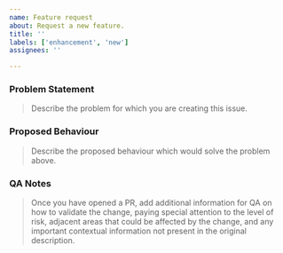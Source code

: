 ```yaml
---
name: Feature request
about: Request a new feature.
title: ''
labels: ['enhancement', 'new']
assignees: ''

---
```


### Problem Statement

> Describe the problem for which you are creating this issue.

### Proposed Behaviour

> Describe the proposed behaviour which would solve the problem above.

### QA Notes

> Once you have opened a PR, add additional information for QA on how to validate the change, paying special attention to the level of risk, adjacent areas that could be affected by the change, and any important contextual information not present in the original description.

<!--

Thanks for taking the time to file a feature request! Please take the time to search for an existing feature request, to avoid creating duplicate requests. If you find an existing feature request, please give it a thumbs-up reaction, as we'll use these reactions to help prioritize the implementation of these features in the future.

If the feature has not yet been filed, then please describe the feature you'd like to see become a part of RStudio. See:

https://github.com/rstudio/rstudio/wiki/Writing-Good-Feature-Requests

for a guide on how to write good feature requests.

-->
